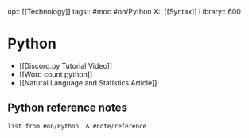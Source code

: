 up:: [[Technology]]
tags:: #moc #on/Python 
X:: [[Syntax]]
Library:: 600

# Python

- [[Discord.py Tutorial Video]]
- [[Word count python]]
- [[Natural Language and Statistics Article]]

## Python reference notes


```dataview
list from #on/Python  & #note/reference 
```